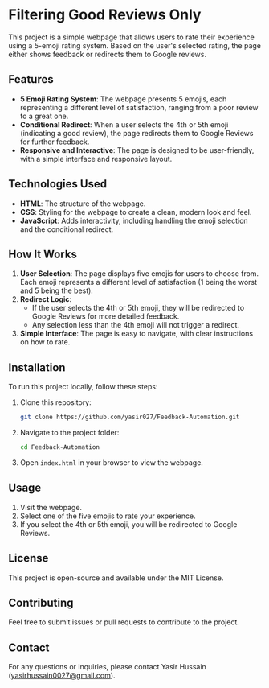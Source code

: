
# Filtering Good Reviews Only

This project is a simple webpage that allows users to rate their experience using a 5-emoji rating system. Based on the user's selected rating, the page either shows feedback or redirects them to Google reviews.

## Features
- **5 Emoji Rating System**: The webpage presents 5 emojis, each representing a different level of satisfaction, ranging from a poor review to a great one.
- **Conditional Redirect**: When a user selects the 4th or 5th emoji (indicating a good review), the page redirects them to Google Reviews for further feedback.
- **Responsive and Interactive**: The page is designed to be user-friendly, with a simple interface and responsive layout.

## Technologies Used
- **HTML**: The structure of the webpage.
- **CSS**: Styling for the webpage to create a clean, modern look and feel.
- **JavaScript**: Adds interactivity, including handling the emoji selection and the conditional redirect.

## How It Works
1. **User Selection**: The page displays five emojis for users to choose from. Each emoji represents a different level of satisfaction (1 being the worst and 5 being the best).
2. **Redirect Logic**: 
   - If the user selects the 4th or 5th emoji, they will be redirected to Google Reviews for more detailed feedback.
   - Any selection less than the 4th emoji will not trigger a redirect.
3. **Simple Interface**: The page is easy to navigate, with clear instructions on how to rate.

## Installation
To run this project locally, follow these steps:
1. Clone this repository:
   ```bash
   git clone https://github.com/yasir027/Feedback-Automation.git
   ```
2. Navigate to the project folder:
   ```bash
   cd Feedback-Automation

   ```
3. Open `index.html` in your browser to view the webpage.

## Usage
1. Visit the webpage.
2. Select one of the five emojis to rate your experience.
3. If you select the 4th or 5th emoji, you will be redirected to Google Reviews.




## License
This project is open-source and available under the MIT License.

## Contributing
Feel free to submit issues or pull requests to contribute to the project.

## Contact
For any questions or inquiries, please contact Yasir Hussain (yasirhussain0027@gmail.com).

